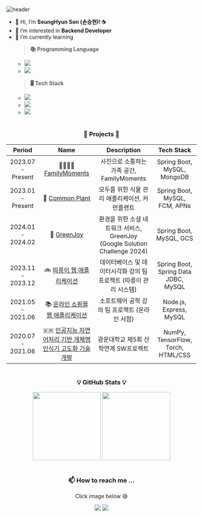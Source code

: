![header](https://capsule-render.vercel.app/api?type=waving&color=gradient&height=240&section=header&text=Hi,%20there!%20👋%20Welcome!%20🎉&fontSize=48&fontAlignY=35&animation=fadeIn&desc=This%20is%20SeungHyun%20Son's%20GitHub!%20☕&descSize=24&descAlign=60&descAlignY=65)

- 👋 Hi, I’m **SeungHyun Son (손승현)! ☕**
- 👀 I’m interested in **Backend Developer**
- 🌱 I’m currently learning
  > **📚 Programming Language**
    - <img src="https://img.shields.io/badge/C++-00599C?style=plastic&logo=Cplusplus&logoColor=white"></a>
    - <img src="https://img.shields.io/badge/Java-007396?style=plastic&logo=Java&logoColor=white"></a>
  > **🖥️ Tech Stack**
    - <img src="https://img.shields.io/badge/Spring-6DB33F?style=plastic&logo=Spring&logoColor=white"/></a>
    - <img src="https://img.shields.io/badge/Spring Boot-6DB33F?style=plastic&logo=Spring Boot&logoColor=white"/></a>
    - <img src="https://img.shields.io/badge/MySQL-4479A1?style=plastic&logo=MySQL&logoColor=white"/></a>

#
<h3 align="center">🔭 Projects 🔭</h3>

|   **Period**   |   **Name**   | **Description** |        **Tech Stack**        |
|:--------------:|:-------------:|:---------------:|:----------------------------:|
| 2023.07 - Present | 👨‍👩‍👧‍👦 [FamilyMoments](https://github.com/familymoments) | 사진으로 소통하는 가족 공간, FamilyMoments | Spring Boot, MySQL, MongoDB |
| 2023.01 - Present | 🌳 [Common Plant](https://github.com/UMC-CommonPlant) | 모두를 위한 식물 관리 애플리케이션, 커먼플랜트 | Spring Boot, MySQL, FCM, APNs |
|  2024.01 - 2024.02 | 🍃 [GreenJoy](https://github.com/Green-Joy) | 환경을 위한 소셜 네트워크 서비스, GreenJoy (Google Solution Challenge 2024) | Spring Boot, MySQL, GCS |
|  2023.11 - 2023.12 | 🚲 [따릉이 웹 애플리케이션](https://github.com/Database-5-Project-2023) | 데이터베이스 및 데이터시각화 강의 팀 프로젝트 (따릉이 관리 시스템) | Spring Boot, Spring Data JDBC, MySQL |
|  2021.05 - 2021.06 | 📚 [온라인 쇼핑몰 웹 애플리케이션](https://github.com/swengineering7/Book-Shopping-Mall) | 소프트웨어 공학 강의 팀 프로젝트 (온라인 서점) | Node.js, Express, MySQL |
|  2020.07 - 2021.06 | :kr: [인공지능 자연어처리 기반 개체명 인식기 고도화 기술 개발](https://github.com/to82350/Viva-Pro.) |  광운대학교 제5회 산학연계 SW프로젝트 | NumPy, TensorFlow, Torch, HTML/CSS |

#
<h3 align="center">💡 GitHub Stats 💡</h3>
<p align="center">
  <a href="https://github.com/$sonshn">
    <img height = "180em" src="https://github-readme-stats-kappa-hazel-98.vercel.app/api?username=sonshn&theme=solarized-light&count_private=true&show_icons=true&rank_icon=github&exclude_repo=" /></a>
  </a>
  <a href="https://github.com/$sonshn">
    <img height = "180em" src="https://github-readme-stats-kappa-hazel-98.vercel.app/api/top-langs/?username=sonshn&layout=compact&theme=solarized-light&card_width=320&hide=jupyter%20notebook" /></a>
  </a>
</p>

#
<h3 align="center">📫 How to reach me ...</h3>
<p align="center">Click image below 😄</p>
<p align="center">
  <a href="mailto:cocoa5043@gmail.com">
    <img src="https://img.shields.io/badge/Gmail-EA4335?style=plastic&logo=Gmail&logoColor=white"/></a>
  </a>
  <a href="mailto:sonshn@naver.com">
    <img src="https://img.shields.io/badge/Naver-03C75A?style=plastic&logo=Naver&logoColor=white"/></a>
  </a>
</p>

<!---
sonshn/sonshn is a ✨ special ✨ repository because its `README.md` (this file) appears on your GitHub profile.
You can click the Preview link to take a look at your changes.
--->

